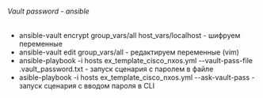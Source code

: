 ###### Vault password - ansible

* ansible-vault encrypt group_vars/all host_vars/localhost    -    шифруем переменные
* ansible-vault edit group_vars/all    -    редактируем переменные (vim)
* ansible-playbook -i hosts ex_template_cisco_nxos.yml --vault-pass-file .vault_password.txt    -    запуск сценария с паролем в файле
* asible-playbook -i hosts ex_template_cisco_nxos.yml --ask-vault-pass    -    запуск сценария с вводом пароля в CLI

